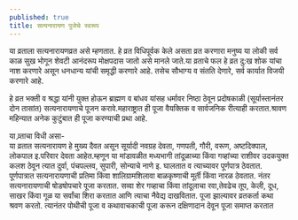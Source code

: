 ```yaml
---
published: true
title: सत्यनारायण पुजेचे स्वरूप
---
```



या व्रताला सत्यनारायणव्रत असे म्हणतात. हे व्रत विधिपूर्वक केले असता व्रत करणारा मनुष्य या लोकी सर्व काळ सुख भोगून शेवटी आनंदरूप मोक्षपदास जातो असे मानले जाते.या व्रताचे फल हे व्रत दु:ख शोक यांचा नाश करणारे असून धनधान्य यांची समृद्धी करणारे आहे. तसेच सौभाग्य व संतति देणारे, सर्व कार्यात विजयी करणारे आहे. 

हे व्रत भक्ती व श्रद्धा यांनी युक्त होऊन ब्राह्मण व बांधव यांसह धर्मावर निष्ठा ठेवून प्रदोषकाळी (सूर्यास्तानंतर दोन तासांत) सत्यनारायणाचे पूजन करावे.महाराष्ट्रात ही पूजा वैयक्तिक व सार्वजनिक रीत्याही करतात.श्रावण महिन्यात अनेक कुटुंबात ही पूजा करण्याची प्रथा आहे.

या व्र्ताचा विधी असा-  
या व्रतात सत्यनारायण हे मुख्य दैवत असून सूर्यादी नवग्रह देवता, गणपती, गौरी, वरूण, अष्टदिक्पाल, लोकपाल इ.परिवार देवता आहेत.म्हणून या मांडावळीत मध्यभागी तांदूळाच्या किंवा गव्हांच्या राशीवर उदकयुक्त कलश ठेवून त्यात दुर्वा, पंचपल्लव, सुपारी, सोन्याचे नाणे इ. घालतात व त्याच्यावर पूर्णपात्र ठेवतात. पूर्णपात्रात सत्यनारायणाची प्रतिमा किंवा शालिग्रामशिलावा बाळकृष्णाची मूर्ती किंवा नारळ ठेवतात. नंतर सत्यनारायणाची षोडषोपचारे पूजा करतात. सव्वा शेर गव्हाचा किंवा तांदूलाचा रवा,तेवढेच तूप, केली, दूध, साखर किंवा गूळ या सर्वांचा शिरा करतात आणि त्याचा नैवेद्य दाखवितात. पूजा झाल्यावर व्रतकर्ता कथा श्रवण करतो. त्यानंतर पोथीची पूजा व कथावाचकाची पूजा करून दक्षिणादान देवून पूजा समाप्त करतात
